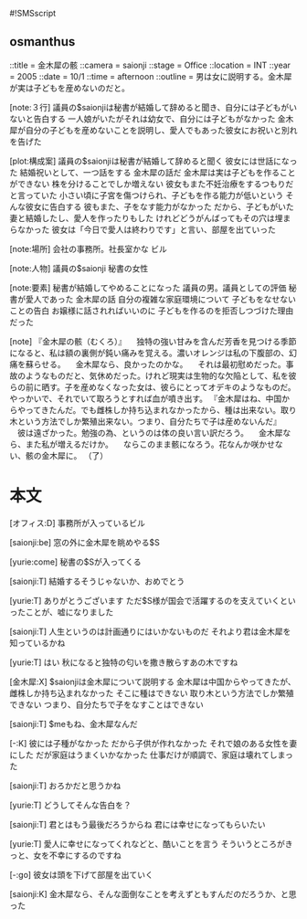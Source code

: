 #!SMSscript

## osmanthus

::title = 金木犀の骸
::camera = saionji
::stage = Office
::location = INT
::year = 2005
::date = 10/1
::time = afternoon
::outline = 男は女に説明する。金木犀が実は子どもを産めないのだと。

[note:３行]
議員の$saionjiは秘書が結婚して辞めると聞き、自分には子どもがいないと告白する
一人娘がいたがそれは幼女で、自分には子どもがなかった
金木犀が自分の子どもを産めないことを説明し、愛人でもあった彼女にお祝いと別れを告げた

[plot:構成案]
議員の$saionjiは秘書が結婚して辞めると聞く
彼女には世話になった
結婚祝いとして、一つ話をする
金木犀の話だ
金木犀は実は子どもを作ることができない
株を分けることでしか増えない
彼女もまた不妊治療をするつもりだと言っていた
小さい頃に子宮を傷つけられ、子どもを作る能力が低いという
そんな彼女に告白する
彼もまた、子をなす能力がなかった
だから、子どもがいた妻と結婚したし、愛人を作ったりもした
けれどどうがんばってもその穴は埋まらなかった
彼女は「今日で愛人は終わりです」と言い、部屋を出ていった

[note:場所]
会社の事務所。社長室かな
ビル

[note:人物]
議員の$saionji
秘書の女性

[note:要素]
秘書が結婚してやめることになった
議員の男。議員としての評価
秘書が愛人であった
金木犀の話
自分の複雑な家庭環境について
子どもをなせないことの告白
お嬢様に話されればいいのに
子どもを作るのを拒否しつづけた理由だった

[note]
『金木犀の骸（むくろ）』
　独特の強い甘みを含んだ芳香を見つける季節になると、私は額の裏側が鈍い痛みを覚える。濃いオレンジは私の下腹部の、幻痛を蘇らせる。
　金木犀なら、良かったのかな。
　それは最初慰めだった。事故のようなものだと、気休めだった。けれど現実は生物的な欠陥として、私を彼らの前に晒す。子を産めなくなった女は、彼らにとってオデキのようなものだ。やっかいで、それでいて取ろうとすれば血が噴き出す。
『金木犀はね、中国からやってきたんだ。でも雌株しか持ち込まれなかったから、種は出来ない。取り木という方法でしか繁殖出来ない。つまり、自分たちで子は産めないんだ』
　彼は遠ざかった。勉強の為、というのは体の良い言い訳だろう。
　金木犀なら、また私が増えるだけか。
　ならこのまま骸になろう。花なんか咲かせない、骸の金木犀に。
（了）


# 本文

[オフィス:D]
事務所が入っているビル

[saionji:be]
窓の外に金木犀を眺めやる$S

[yurie:come]
秘書の$Sが入ってくる

[saionji:T]
結婚するそうじゃないか、おめでとう

[yurie:T]
ありがとうございます
ただ$S様が国会で活躍するのを支えていくといったことが、嘘になりました

[saionji:T]
人生というのは計画通りにはいかないものだ
それより君は金木犀を知っているかね

[yurie:T]
はい
秋になると独特の匂いを撒き散らすあの木ですね

[金木犀:X]
$saionjiは金木犀について説明する
金木犀は中国からやってきたが、雌株しか持ち込まれなかった
そこに種はできない
取り木という方法でしか繁殖できない
つまり、自分たちで子をなすことはできない

[saionji:T]
$meもね、金木犀なんだ

[-:K]
彼には子種がなかった
だから子供が作れなかった
それで娘のある女性を妻にした
だが家庭はうまくいかなかった
仕事だけが順調で、家庭は壊れてしまった

[saionji:T]
おろかだと思うかね

[yurie:T]
どうしてそんな告白を？

[saionji:T]
君とはもう最後だろうからね
君には幸せになってもらいたい

[yurie:T]
愛人に幸せになってくれなどと、酷いことを言う
そういうところがきっと、女を不幸にするのですね

[-:go]
彼女は頭を下げて部屋を出ていく

[saionji:K]
金木犀なら、そんな面倒なことを考えずともすんだのだろうか、と思った
